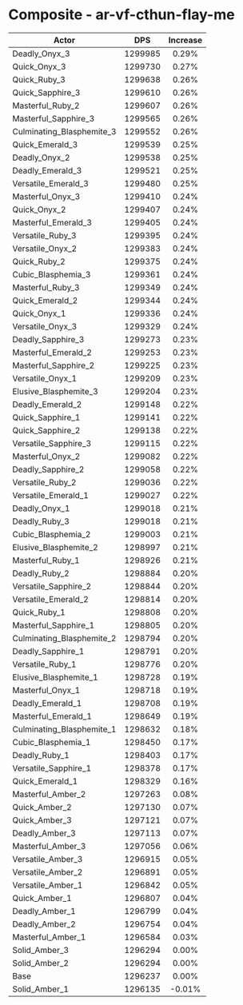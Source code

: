# Composite - ar-vf-cthun-flay-me
| Actor | DPS | Increase |
|---|:---:|:---:|
|Deadly_Onyx_3|1299985|0.29%|
|Quick_Onyx_3|1299730|0.27%|
|Quick_Ruby_3|1299638|0.26%|
|Quick_Sapphire_3|1299610|0.26%|
|Masterful_Ruby_2|1299607|0.26%|
|Masterful_Sapphire_3|1299565|0.26%|
|Culminating_Blasphemite_3|1299552|0.26%|
|Quick_Emerald_3|1299539|0.25%|
|Deadly_Onyx_2|1299538|0.25%|
|Deadly_Emerald_3|1299521|0.25%|
|Versatile_Emerald_3|1299480|0.25%|
|Masterful_Onyx_3|1299410|0.24%|
|Quick_Onyx_2|1299407|0.24%|
|Masterful_Emerald_3|1299405|0.24%|
|Versatile_Ruby_3|1299395|0.24%|
|Versatile_Onyx_2|1299383|0.24%|
|Quick_Ruby_2|1299375|0.24%|
|Cubic_Blasphemia_3|1299361|0.24%|
|Masterful_Ruby_3|1299349|0.24%|
|Quick_Emerald_2|1299344|0.24%|
|Quick_Onyx_1|1299336|0.24%|
|Versatile_Onyx_3|1299329|0.24%|
|Deadly_Sapphire_3|1299273|0.23%|
|Masterful_Emerald_2|1299253|0.23%|
|Masterful_Sapphire_2|1299225|0.23%|
|Versatile_Onyx_1|1299209|0.23%|
|Elusive_Blasphemite_3|1299204|0.23%|
|Deadly_Emerald_2|1299148|0.22%|
|Quick_Sapphire_1|1299141|0.22%|
|Quick_Sapphire_2|1299138|0.22%|
|Versatile_Sapphire_3|1299115|0.22%|
|Masterful_Onyx_2|1299082|0.22%|
|Deadly_Sapphire_2|1299058|0.22%|
|Versatile_Ruby_2|1299036|0.22%|
|Versatile_Emerald_1|1299027|0.22%|
|Deadly_Onyx_1|1299018|0.21%|
|Deadly_Ruby_3|1299018|0.21%|
|Cubic_Blasphemia_2|1299003|0.21%|
|Elusive_Blasphemite_2|1298997|0.21%|
|Masterful_Ruby_1|1298926|0.21%|
|Deadly_Ruby_2|1298884|0.20%|
|Versatile_Sapphire_2|1298844|0.20%|
|Versatile_Emerald_2|1298814|0.20%|
|Quick_Ruby_1|1298808|0.20%|
|Masterful_Sapphire_1|1298805|0.20%|
|Culminating_Blasphemite_2|1298794|0.20%|
|Deadly_Sapphire_1|1298791|0.20%|
|Versatile_Ruby_1|1298776|0.20%|
|Elusive_Blasphemite_1|1298728|0.19%|
|Masterful_Onyx_1|1298718|0.19%|
|Deadly_Emerald_1|1298708|0.19%|
|Masterful_Emerald_1|1298649|0.19%|
|Culminating_Blasphemite_1|1298632|0.18%|
|Cubic_Blasphemia_1|1298450|0.17%|
|Deadly_Ruby_1|1298403|0.17%|
|Versatile_Sapphire_1|1298378|0.17%|
|Quick_Emerald_1|1298329|0.16%|
|Masterful_Amber_2|1297263|0.08%|
|Quick_Amber_2|1297130|0.07%|
|Quick_Amber_3|1297121|0.07%|
|Deadly_Amber_3|1297113|0.07%|
|Masterful_Amber_3|1297056|0.06%|
|Versatile_Amber_3|1296915|0.05%|
|Versatile_Amber_2|1296891|0.05%|
|Versatile_Amber_1|1296842|0.05%|
|Quick_Amber_1|1296807|0.04%|
|Deadly_Amber_1|1296799|0.04%|
|Deadly_Amber_2|1296754|0.04%|
|Masterful_Amber_1|1296584|0.03%|
|Solid_Amber_3|1296294|0.00%|
|Solid_Amber_2|1296294|0.00%|
|Base|1296237|0.00%|
|Solid_Amber_1|1296135|-0.01%|
